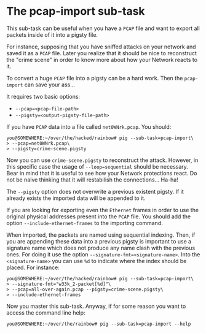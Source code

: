 # The pcap-import sub-task

This sub-task can be useful when you have a ``PCAP`` file and want to export all packets inside of it
into a pigsty file.

For instance, supposing that you have sniffed attacks on your network and saved it as a ``PCAP`` file.
Later you realize that it should be nice to reconstruct the "crime scene" in order to know more about
how your Network reacts to it.

To convert a huge ``PCAP`` file into a pigsty can be a hard work. Then the ``pcap-import`` can save
your ass...

It requires two basic options:

- ``--pcap=<pcap-file-path>``
- ``--pigsty=<output-pigsty-file-path>``

If you have ``PCAP`` data into a file called ``net0WNrk.pcap``. You should:

```
you@SOMEWHERE:~/over/the/hacked/rainbow# pig --sub-task=pcap-import\
> --pcap=net0WNrk.pcap\
> --pigsty=crime-scene.pigsty
```

Now you can use ``crime-scene.pigsty`` to reconstruct the attack. However, in this specific case the usage of
``--loop=sequential`` should be necessary. Bear in mind that it is useful to see how your Network protections
react. Do not be naive thinking that it will restabilish the connections... Ha-ha!

The ``--pigsty`` option does not overwrite a previous existent pigsty. If it already exists the imported
data will be appended to it.

If you are looking for exporting even the ``Ethernet`` frames in order to use the original physical addresses
present into the ``PCAP`` file. You should add the option ``--include-ethernet-frames`` to the importing command.

When imported, the packets are named using sequential indexing. Then, if you are appending these data into a
previous pigsty is important to use a signature name which does not produce any name clash with the previous ones.
For doing it use the option ``--signature-fmt=<signature-name>``. Into the ``<signature-name>`` you can use ``%d``
to indicate where the index should be placed. For instance:

```
you@SOMEWHERE:~/over/the/hacked/rainbow# pig --sub-task=pcap-import\
> --signature-fmt="w33k_2-packet[%d]"\
> --pcap=all-over-again.pcap --pigsty=crime-scene.pigsty\
> --include-ethernet-frames
```

Now you master this sub-task. Anyway, if for some reason you want to access the command line help:

```
you@SOMEWHERE:~/over/the/rainbow# pig --sub-task=pcap-import --help
```
